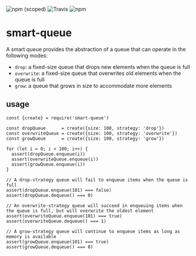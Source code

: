 ![npm (scoped)](https://img.shields.io/npm/v/@anandsuresh/smart-queue.svg?style=plastic)
![Travis](https://img.shields.io/travis/anandsuresh/smart-queue.svg?style=plastic)
![npm](https://img.shields.io/npm/dt/@anandsuresh/smart-queue.svg?style=plastic)

# smart-queue

A smart queue provides the abstraction of a queue that can operate in the following modes:
- `drop`: a fixed-size queue that drops new elements when the queue is full
- `overwrite`: a fixed-size queue that overwrites old elements when the queue is full
- `grow`: a queue that grows in size to accommodate more elements

## usage

```
const {create} = require('smart-queue')

const dropQueue      = create({size: 100, strategy: 'drop'})
const overwriteQueue = create({size: 100, strategy: 'overwrite'})
const growQueue      = create({size: 100, strategy: 'grow'})

for (let i = 0; i < 100; i++) {
  assert(dropQueue.enqueue(i))
  assert(overwriteQueue.enqueue(i))
  assert(growQueue.enqueue(i))
}

// A drop-strategy queue will fail to enqueue items when the queue is full
assert(dropQueue.enqueue(101) === false)
assert(dropQueue.dequeue() === 0)

// An overwrite-strategy queue will succeed in enqueuing items when the queue is full, but will overwrite the oldest element
assert(overwriteQueue.enqueue(101) === true)
assert(overwriteQueue.dequeue() === 1)

// A grow-strategy queue will continue to enqueue items as long as memory is available
assert(growQueue.enqueue(101) === true)
assert(growQueue.dequeue() === 0)
```
